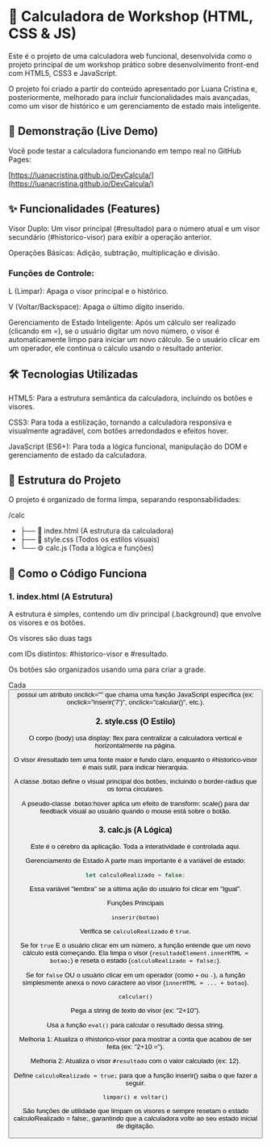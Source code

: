 # 🧮 Calculadora de Workshop (HTML, CSS & JS)
Este é o projeto de uma calculadora web funcional, desenvolvida como o projeto principal de um workshop prático sobre desenvolvimento front-end com HTML5, CSS3 e JavaScript.

O projeto foi criado a partir do conteúdo apresentado por Luana Cristina  e, posteriormente, melhorado para incluir funcionalidades mais avançadas, como um visor de histórico e um gerenciamento de estado mais inteligente.

## 🚀 Demonstração (Live Demo)
Você pode testar a calculadora funcionando em tempo real no GitHub Pages:

[https://luanacristina.github.io/DevCalcula/](https://luanacristina.github.io/DevCalcula/)

## ✨ Funcionalidades (Features)
Visor Duplo: Um visor principal (#resultado) para o número atual e um visor secundário (#historico-visor) para exibir a operação anterior.

Operações Básicas: Adição, subtração, multiplicação e divisão.

### Funções de Controle:

L (Limpar): Apaga o visor principal e o histórico.

V (Voltar/Backspace): Apaga o último dígito inserido.

Gerenciamento de Estado Inteligente: Após um cálculo ser realizado (clicando em =), se o usuário digitar um novo número, o visor é automaticamente limpo para iniciar um novo cálculo. Se o usuário clicar em um operador, ele continua o cálculo usando o resultado anterior.

## 🛠️ Tecnologias Utilizadas
HTML5: Para a estrutura semântica da calculadora, incluindo os botões e visores.

CSS3: Para toda a estilização, tornando a calculadora responsiva e visualmente agradável, com botões arredondados e efeitos hover.

JavaScript (ES6+): Para toda a lógica funcional, manipulação do DOM e gerenciamento de estado da calculadora.

## 📂 Estrutura do Projeto
O projeto é organizado de forma limpa, separando responsabilidades:

/calc
- ├── 📄 index.html   (A estrutura da calculadora)
- ├── 🎨 style.css     (Todos os estilos visuais)
- └── ⚙️ calc.js       (Toda a lógica e funções)

## 🧠 Como o Código Funciona
### 1. index.html (A Estrutura)
A estrutura é simples, contendo um div principal (.background) que envolve os visores e os botões.

Os visores são duas tags <p> com IDs distintos: #historico-visor e #resultado.

Os botões são organizados usando uma <table> para criar a grade.

Cada <button> possui um atributo onclick="" que chama uma função JavaScript específica (ex: onclick="inserir('7')", onclick="calcular()", etc.).

### 2. style.css (O Estilo)
O corpo (body) usa display: flex para centralizar a calculadora vertical e horizontalmente na página.

O visor #resultado tem uma fonte maior e fundo claro, enquanto o #historico-visor é mais sutil, para indicar hierarquia.

A classe .botao define o visual principal dos botões, incluindo o border-radius que os torna circulares. 

A pseudo-classe .botao:hover aplica um efeito de transform: scale() para dar feedback visual ao usuário quando o mouse está sobre o botão.

### 3. calc.js (A Lógica)
Este é o cérebro da aplicação. Toda a interatividade é controlada aqui.

Gerenciamento de Estado A parte mais importante é a variável de estado:


```JavaScript
let calculoRealizado = false;
```
Essa variável "lembra" se a última ação do usuário foi clicar em "Igual".

Funções Principais

`inserir(botao)`

Verifica se `calculoRealizado` é `true`.

Se for `true` E o usuário clicar em um número, a função entende que um novo cálculo está começando. Ela limpa o visor (`resultadoElement.innerHTML = botao;`) e reseta o estado (`calculoRealizado = false;`).

Se for `false` OU o usuário clicar em um operador (como `+` ou `-`), a função simplesmente anexa o novo caractere ao visor (`innerHTML = ... + botao`).

`calcular()`

Pega a string de texto do visor (ex: "2+10").

Usa a função `eval()` para calcular o resultado dessa string. 

Melhoria 1: Atualiza o #historico-visor para mostrar a conta que acabou de ser feita (ex: "2+10 =").

Melhoria 2: Atualiza o visor `#resultado` com o valor calculado (ex: 12).

Define `calculoRealizado = true;` para que a função inserir() saiba o que fazer a seguir.

`limpar() e voltar()`

São funções de utilidade que limpam os visores e sempre resetam o estado calculoRealizado = false;, garantindo que a calculadora volte ao seu estado inicial de digitação.
